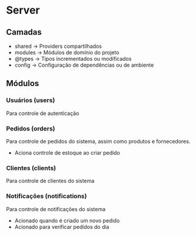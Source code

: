 # Server

## Camadas

- shared -> Providers compartilhados
- modules -> Módulos de domínio do projeto
- @types -> Tipos incrementados ou modificados
- config -> Configuração de dependências ou de ambiente

## Módulos

### Usuários (users)

Para controle de autenticação

### Pedidos (orders)

Para controle de pedidos do sistema, assim como produtos e fornecedores.

- Aciona controle de estoque ao criar pedido

### Clientes (clients)

Para controle de clientes do sistema

### Notificações (notifications)

Para controle de notificações do sistema

- Acionado quando é criado um novo pedido
- Acionado para verificar pedidos do dia
